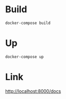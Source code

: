 # Build
```console
docker-compose build
```

# Up
``` console
docker-compose up
```

# Link
[http://localhost:8000/docs](http://localhost:8000/docs)
